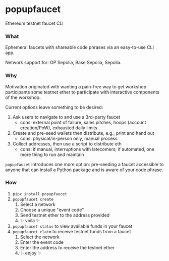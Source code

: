 # popupfaucet

Ethereum testnet faucet CLI

### What

Ephemeral faucets with shareable code phrases via an easy-to-use CLI app.

Network support for: OP Sepolia, Base Sepolia, Sepolia.

### Why

Motivation originated with wanting a pain-free way to get workshop participants some testnet ether to participate with interactive components of the workshop.

Current options leave something to be desired:

1. Ask users to navigate to and use a 3rd-party faucet
    - cons: external point of failure, sales pitches, hoops (account creation/PoW), exhausted daily limits
2. Create and pre-seed wallets then distribute, e.g., print and hand out
    - cons: physical/in-person only, manual process
3. Collect addresses, then use a script to distribute eth
    - cons: if manual, interruptions with latecomers; if automated, one more thing to run and maintain

`popupfaucet` introduces one more option: pre-seeding a faucet accessible to anyone that can install a Python package and is aware of your code phrase.

### How

1. `pipx install popupfaucet`
1. `popupfaucet create`
    1. Select a network
    1. Choose a unique "event code"
    1. Send testnet ether to the address provided
    1. ✨ voila ✨
1. `popupfaucet status` to view available funds in your faucet
1. `popupfaucet claim` to receive testnet funds from a faucet
    1. Select the network
    1. Enter the event code
    1. Enter the address to receive the testnet ether
    1. ✨ enjoy ✨

